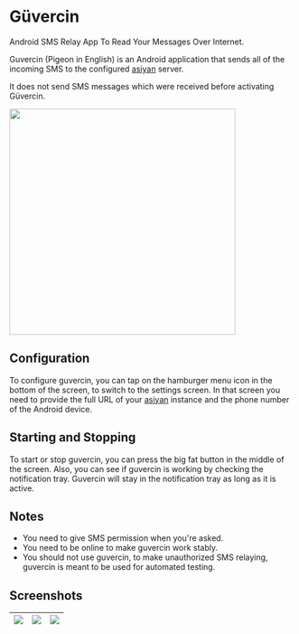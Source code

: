# Güvercin

Android SMS Relay App To Read Your Messages Over Internet.

Guvercin (Pigeon in English) is an Android application that sends all of the incoming SMS to the configured [asiyan](https://github.com/bilgetech/asiyan) server.

It does not send SMS messages which were received before activating Güvercin.



<img src="https://user-images.githubusercontent.com/4990386/39301711-cf076bd2-4958-11e8-92ce-11e1443ab05d.gif" width=400></img>


## Configuration

To configure guvercin, you can tap on the hamburger menu icon in the bottom of the screen, to switch to the settings screen. In that screen you need to provide the full URL of your [asiyan](https://github.com/bilgetech/asiyan) instance and the phone number of the Android device.

## Starting and Stopping

To start or stop guvercin, you can press the big fat button in the middle of the screen. Also, you can see if guvercin is working by checking the notification tray. Guvercin will stay in the notification tray as long as it is active.

## Notes
- You need to give SMS permission when you're asked.
- You need to be online to make guvercin work stably.
- You should not use guvercin, to make unauthorized SMS relaying, guvercin is meant to be used for automated testing.

## Screenshots

| <img src="https://user-images.githubusercontent.com/4990386/39301612-5cf7e1b6-4958-11e8-8321-1b421544b0ca.png"></img> | <img src="https://user-images.githubusercontent.com/4990386/39301611-5cb81c66-4958-11e8-8fb8-58ab68fc3274.png"></img> | <img src="https://user-images.githubusercontent.com/4990386/39301610-5c982af0-4958-11e8-9324-a0e58ff1a3de.png"></img> | 
|-|-|-|
